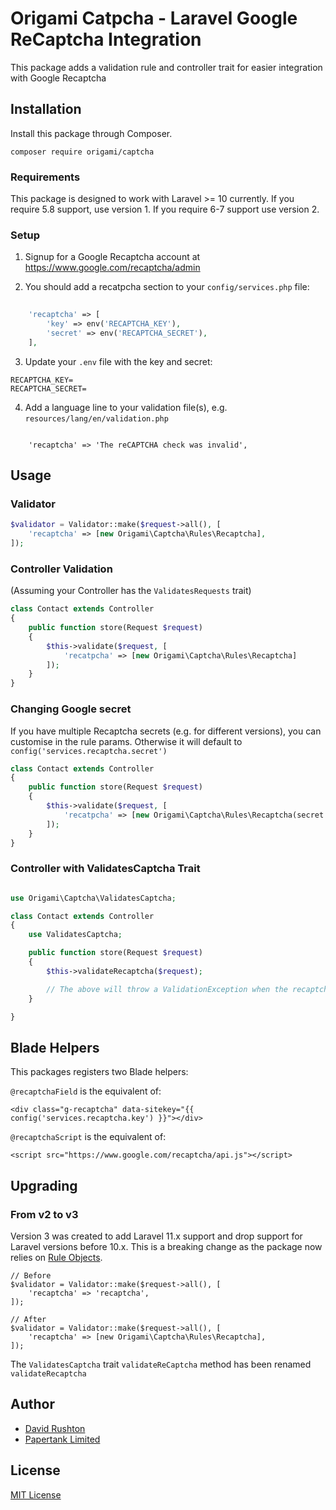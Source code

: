 # Origami Catpcha - Laravel Google ReCaptcha Integration

This package adds a validation rule and controller trait for easier integration with Google Recaptcha

## Installation

Install this package through Composer.

```
composer require origami/captcha
```

### Requirements

This package is designed to work with Laravel >= 10 currently. If you require 5.8 support, use version 1. If you require 6-7 support use version 2.

### Setup

1. Signup for a Google Recaptcha account at https://www.google.com/recaptcha/admin

2. You should add a recatpcha section to your `config/services.php` file:

```php
    
    'recaptcha' => [
        'key' => env('RECAPTCHA_KEY'),
        'secret' => env('RECAPTCHA_SECRET'),
    ],

```

3. Update your `.env` file with the key and secret:

```
RECAPTCHA_KEY=
RECAPTCHA_SECRET=
```

4. Add a language line to your validation file(s), e.g. `resources/lang/en/validation.php`

```

    'recaptcha' => 'The reCAPTCHA check was invalid',

```

## Usage

### Validator

```php
$validator = Validator::make($request->all(), [
    'recaptcha' => [new Origami\Captcha\Rules\Recaptcha],
]);
```

### Controller Validation

(Assuming your Controller has the `ValidatesRequests` trait)

```php
class Contact extends Controller
{
    public function store(Request $request)
    {
        $this->validate($request, [
            'recatpcha' => [new Origami\Captcha\Rules\Recaptcha]
        ]);
    }
}
```

### Changing Google secret

If you have multiple Recaptcha secrets (e.g. for different versions), you can customise in the rule params. Otherwise it will default to `config('services.recaptcha.secret')`

```php
class Contact extends Controller
{
    public function store(Request $request)
    {
        $this->validate($request, [
            'recatpcha' => [new Origami\Captcha\Rules\Recaptcha(secret: '123')]
        ]);
    }
}
```

### Controller with ValidatesCaptcha Trait

```php

use Origami\Captcha\ValidatesCaptcha;

class Contact extends Controller
{
    use ValidatesCaptcha;

    public function store(Request $request)
    {
        $this->validateRecaptcha($request);

        // The above will throw a ValidationException when the recaptcha fails.
    }

}
```

## Blade Helpers

This packages registers two Blade helpers:

`@recaptchaField` is the equivalent of:

```
<div class="g-recaptcha" data-sitekey="{{ config('services.recaptcha.key') }}"></div>
```

`@recaptchaScript` is the equivalent of:

```
<script src="https://www.google.com/recaptcha/api.js"></script>
```

## Upgrading

### From v2 to v3

Version 3 was created to add Laravel 11.x support and drop support for Laravel versions before 10.x. This is a breaking change as the package now relies on [Rule Objects](https://laravel.com/docs/10.x/validation#using-rule-objects).

```
// Before
$validator = Validator::make($request->all(), [
    'recaptcha' => 'recaptcha',
]);

// After
$validator = Validator::make($request->all(), [
    'recaptcha' => [new Origami\Captcha\Rules\Recaptcha],
]);
```

The `ValidatesCaptcha` trait `validateReCaptcha` method has been renamed `validateRecaptcha`

## Author
- [David Rushton](https://github.com/davidrushton)
- [Papertank Limited](http://papertank.com)

## License
[MIT License](http://github.com/papertank/origami-captcha/blob/master/LICENSE)